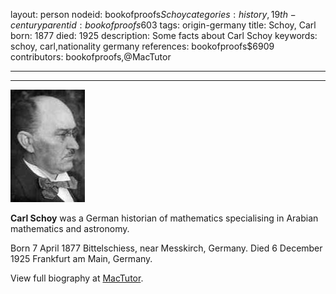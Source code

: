 layout: person
nodeid: bookofproofs$Schoy
categories: history,19th-century
parentid: bookofproofs$603
tags: origin-germany
title: Schoy, Carl
born: 1877
died: 1925
description: Some facts about Carl Schoy
keywords: schoy, carl,nationality germany
references: bookofproofs$6909
contributors: bookofproofs,@MacTutor

---


---

![Schoy.jpg](https://github.com/bookofproofs/bookofproofs.github.io/blob/main/_sources/_assets/images/portraits/Schoy.jpg?raw=true)

**Carl Schoy** was a German historian of mathematics specialising in Arabian mathematics and astronomy.

Born 7 April 1877 Bittelschiess, near Messkirch, Germany. Died 6 December 1925 Frankfurt am Main, Germany.


View full biography at [MacTutor](https://mathshistory.st-andrews.ac.uk/Biographies/Schoy/).
